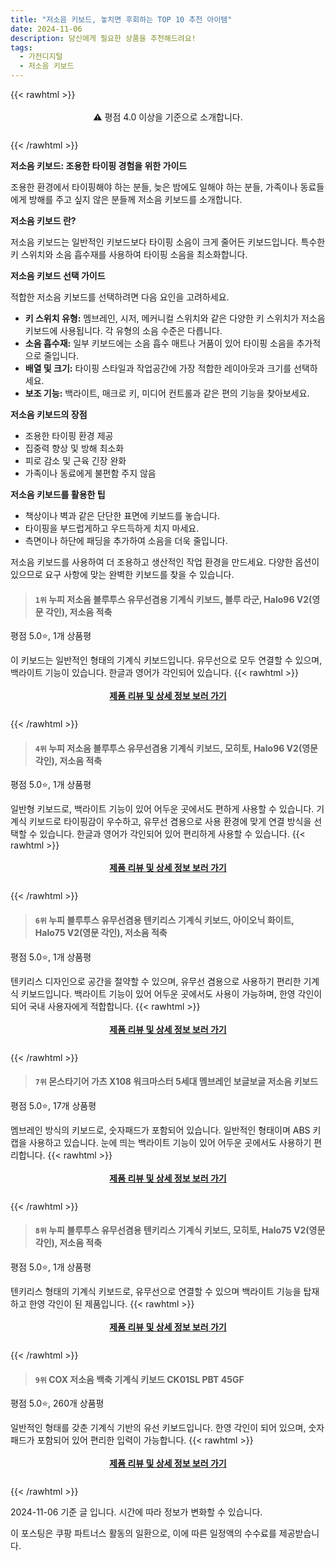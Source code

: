 ```yaml
---
title: "저소음 키보드, 놓치면 후회하는 TOP 10 추천 아이템"
date: 2024-11-06
description: 당신에게 필요한 상품을 추천해드려요!
tags:
  - 가전디지털
  - 저소음 키보드
---
```

{{< rawhtml >}}<div class="toc" style="text-align: center; height: 50px; line-height: 2;">  <p>⚠️ 평점 4.0 이상을 기준으로 소개합니다.<br></p></div> {{< /rawhtml >}}

**저소음 키보드: 조용한 타이핑 경험을 위한 가이드**

조용한 환경에서 타이핑해야 하는 분들, 늦은 밤에도 일해야 하는 분들, 가족이나 동료들에게 방해를 주고 싶지 않은 분들께 저소음 키보드를 소개합니다.

**저소음 키보드 란?**

저소음 키보드는 일반적인 키보드보다 타이핑 소음이 크게 줄어든 키보드입니다. 특수한 키 스위치와 소음 흡수재를 사용하여 타이핑 소음을 최소화합니다.

**저소음 키보드 선택 가이드**

적합한 저소음 키보드를 선택하려면 다음 요인을 고려하세요.

* **키 스위치 유형:** 멤브레인, 시저, 메커니컬 스위치와 같은 다양한 키 스위치가 저소음 키보드에 사용됩니다. 각 유형의 소음 수준은 다릅니다.
* **소음 흡수재:** 일부 키보드에는 소음 흡수 매트나 거품이 있어 타이핑 소음을 추가적으로 줄입니다.
* **배열 및 크기:** 타이핑 스타일과 작업공간에 가장 적합한 레이아웃과 크기를 선택하세요.
* **보조 기능:** 백라이트, 매크로 키, 미디어 컨트롤과 같은 편의 기능을 찾아보세요.

**저소음 키보드의 장점**

* 조용한 타이핑 환경 제공
* 집중력 향상 및 방해 최소화
* 피로 감소 및 근육 긴장 완화
* 가족이나 동료에게 불편함 주지 않음

**저소음 키보드를 활용한 팁**

* 책상이나 벽과 같은 단단한 표면에 키보드를 놓습니다.
* 타이핑을 부드럽게하고 우드득하게 치지 마세요.
* 측면이나 하단에 패딩을 추가하여 소음을 더욱 줄입니다.

저소음 키보드를 사용하여 더 조용하고 생산적인 작업 환경을 만드세요. 다양한 옵션이 있으므로 요구 사항에 맞는 완벽한 키보드를 찾을 수 있습니다.


>#### `1위` 누피 저소음 블루투스 유무선겸용 기계식 키보드, 블루 라군, Halo96 V2(영문 각인), 저소음 적축
평점 5.0⭐, 1개 상품평

이 키보드는 일반적인 형태의 기계식 키보드입니다. 유무선으로 모두 연결할 수 있으며, 백라이트 기능이 있습니다. 한글과 영어가 각인되어 있습니다.
{{< rawhtml >}}<div class="toc" style="text-align: center; height: 50px; line-height: 2;"><p><b><a href="https://link.coupang.com/re/AFFSDP?lptag=AF5033054&pageKey=8373446722&itemId=24196648911&vendorItemId=91214293797&traceid=V0-153-d133d1270d2438ff&clickBeacon=de67a0e0-9c1e-11ef-809e-e1897ec22e2e%7E3&requestid=20241106180946509084812853&token=31850C%7CMIXED">제품 리뷰 및 상세 정보 보러 가기</a></b><br></p> </div>{{< /rawhtml >}}

>#### `4위` 누피 저소음 블루투스 유무선겸용 기계식 키보드, 모히토, Halo96 V2(영문 각인), 저소음 적축
평점 5.0⭐, 1개 상품평

일반형 키보드로, 백라이트 기능이 있어 어두운 곳에서도 편하게 사용할 수 있습니다. 기계식 키보드로 타이핑감이 우수하고, 유무선 겸용으로 사용 환경에 맞게 연결 방식을 선택할 수 있습니다. 한글과 영어가 각인되어 있어 편리하게 사용할 수 있습니다.
{{< rawhtml >}}<div class="toc" style="text-align: center; height: 50px; line-height: 2;"><p><b><a href="https://link.coupang.com/re/AFFSDP?lptag=AF5033054&pageKey=8373446722&itemId=24196648913&vendorItemId=91214293807&traceid=V0-153-d133d1270d2438ff&clickBeacon=de67a0e0-9c1e-11ef-82f3-1bd19e75e876%7E3&requestid=20241106180946509084812853&token=31850C%7CMIXED">제품 리뷰 및 상세 정보 보러 가기</a></b><br></p> </div>{{< /rawhtml >}}

>#### `6위` 누피 블루투스 유무선겸용 텐키리스 기계식 키보드, 아이오닉 화이트, Halo75 V2(영문 각인), 저소음 적축
평점 5.0⭐, 1개 상품평

텐키리스 디자인으로 공간을 절약할 수 있으며, 유무선 겸용으로 사용하기 편리한 기계식 키보드입니다. 백라이트 기능이 있어 어두운 곳에서도 사용이 가능하며, 한영 각인이 되어 국내 사용자에게 적합합니다.
{{< rawhtml >}}<div class="toc" style="text-align: center; height: 50px; line-height: 2;"><p><b><a href="https://link.coupang.com/re/AFFSDP?lptag=AF5033054&pageKey=8373271918&itemId=24196103580&vendorItemId=91213756759&traceid=V0-153-6da54d9e0e09d691&clickBeacon=de67a0e0-9c1e-11ef-9dbb-5bc6e9f91634%7E3&requestid=20241106180946509084812853&token=31850C%7CMIXED">제품 리뷰 및 상세 정보 보러 가기</a></b><br></p> </div>{{< /rawhtml >}}

>#### `7위` 몬스타기어 가츠 X108 워크마스터 5세대 멤브레인 보글보글 저소음 키보드
평점 5.0⭐, 17개 상품평

멤브레인 방식의 키보드로, 숫자패드가 포함되어 있습니다. 일반적인 형태이며 ABS 키캡을 사용하고 있습니다. 눈에 띄는 백라이트 기능이 있어 어두운 곳에서도 사용하기 편리합니다.
{{< rawhtml >}}<div class="toc" style="text-align: center; height: 50px; line-height: 2;"><p><b><a href="https://link.coupang.com/re/AFFSDP?lptag=AF5033054&pageKey=8258491111&itemId=23786899012&vendorItemId=90891874644&traceid=V0-153-47f1c5980a32dbc9&requestid=20241106180946509084812853&token=31850C%7CMIXED">제품 리뷰 및 상세 정보 보러 가기</a></b><br></p> </div>{{< /rawhtml >}}

>#### `8위` 누피 블루투스 유무선겸용 텐키리스 기계식 키보드, 모히토, Halo75 V2(영문 각인), 저소음 적축
평점 5.0⭐, 1개 상품평

텐키리스 형태의 기계식 키보드로, 유무선으로 연결할 수 있으며 백라이트 기능을 탑재하고 한영 각인이 된 제품입니다.
{{< rawhtml >}}<div class="toc" style="text-align: center; height: 50px; line-height: 2;"><p><b><a href="https://link.coupang.com/re/AFFSDP?lptag=AF5033054&pageKey=8373271918&itemId=24196103583&vendorItemId=91213756767&traceid=V0-153-6da54d9e0e09d691&clickBeacon=de67a0e0-9c1e-11ef-9b80-ea4f0510b78f%7E3&requestid=20241106180946509084812853&token=31850C%7CMIXED">제품 리뷰 및 상세 정보 보러 가기</a></b><br></p> </div>{{< /rawhtml >}}

>#### `9위` COX 저소음 백축 기계식 키보드 CK01SL PBT 45GF
평점 5.0⭐, 260개 상품평

일반적인 형태를 갖춘 기계식 기반의 유선 키보드입니다. 한영 각인이 되어 있으며, 숫자패드가 포함되어 있어 편리한 입력이 가능합니다.
{{< rawhtml >}}<div class="toc" style="text-align: center; height: 50px; line-height: 2;"><p><b><a href="https://link.coupang.com/re/AFFSDP?lptag=AF5033054&pageKey=8151593789&itemId=18645205217&vendorItemId=85780214552&traceid=V0-153-f9a70cc999e9f97c&requestid=20241106180946509084812853&token=31850C%7CMIXED">제품 리뷰 및 상세 정보 보러 가기</a></b><br></p> </div>{{< /rawhtml >}}


2024-11-06 기준 글 입니다.
시간에 따라 정보가 변화할 수 있습니다.

이 포스팅은 쿠팡 파트너스 활동의 일환으로, 이에 따른 일정액의 수수료를 제공받습니다.